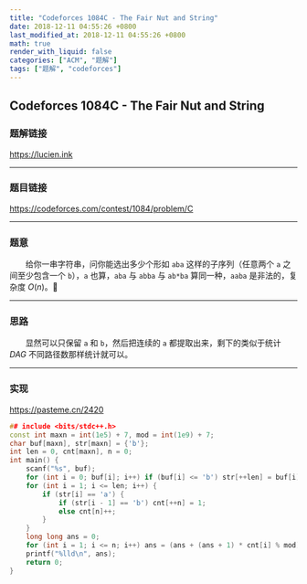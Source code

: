 ```yaml
---
title: "Codeforces 1084C - The Fair Nut and String"
date: 2018-12-11 04:55:26 +0800
last_modified_at: 2018-12-11 04:55:26 +0800
math: true
render_with_liquid: false
categories: ["ACM", "题解"]
tags: ["题解", "codeforces"]
---
```


## Codeforces 1084C - The Fair Nut and String

### 题解链接

https://lucien.ink

---
### 题目链接

https://codeforces.com/contest/1084/problem/C

---
### 题意

&emsp;&emsp;给你一串字符串，问你能选出多少个形如 `aba` 这样的子序列（任意两个 `a` 之间至少包含一个 `b`），`a` 也算，`aba` 与 `abba` 与 `ab*ba` 算同一种，`aaba` 是非法的，复杂度 $O(n)$。

---
### 思路

&emsp;&emsp;显然可以只保留 `a` 和 `b`，然后把连续的 `a` 都提取出来，剩下的类似于统计 $DAG$ 不同路径数那样统计就可以。

---
### 实现

https://pasteme.cn/2420

```cpp
## include <bits/stdc++.h>
const int maxn = int(1e5) + 7, mod = int(1e9) + 7;
char buf[maxn], str[maxn] = {'b'};
int len = 0, cnt[maxn], n = 0;
int main() {
    scanf("%s", buf);
    for (int i = 0; buf[i]; i++) if (buf[i] <= 'b') str[++len] = buf[i];
    for (int i = 1; i <= len; i++) {
        if (str[i] == 'a') {
            if (str[i - 1] == 'b') cnt[++n] = 1;
            else cnt[n]++;
        }
    }
    long long ans = 0;
    for (int i = 1; i <= n; i++) ans = (ans + (ans + 1) * cnt[i] % mod) % mod;
    printf("%lld\n", ans);
    return 0;
}

```
